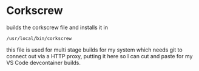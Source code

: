 
# Corkscrew 

builds the corkscrew file and installs it in 

    /usr/local/bin/corkscrew


this file is used for multi stage builds for my system which needs git to connect out via a HTTP proxy,
putting it here so I can cut and paste for my VS Code devcontainer builds.
